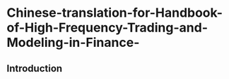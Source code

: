 # Chinese-translation-for-Handbook-of-High-Frequency-Trading-and-Modeling-in-Finance-
## Introduction
